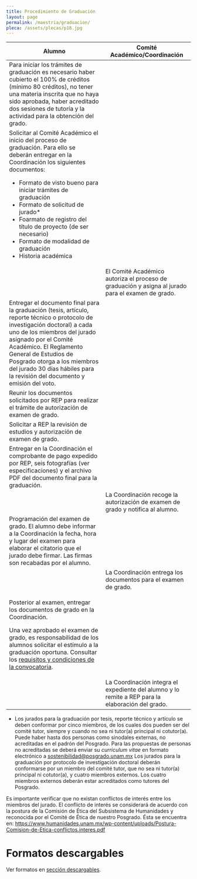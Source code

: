 ```yaml
---
title: Procedimiento de Graduación
layout: page
permalink: /maestria/graduacion/
pleca: /assets/plecas/p18.jpg
---
```



<table>
<thead>
<tr>
<th>
Alumno
</th>
<th>
Comité Académico/Coordinación
</th>
</tr>
</thead>
<tbody>
<tr>
<td>
Para iniciar los trámites de graduación es necesario haber
cubierto el 100% de créditos (mínimo 80 créditos), no tener una
materia inscrita que no haya sido aprobada, haber acreditado dos
sesiones de tutoría y la actividad para la obtención del grado.  </td>
<td>
&nbsp;
</td>
</tr>
<tr>
<td>
Solicitar al Comité Académico el inicio del proceso de
graduación. Para ello se deberán entregar en la Coordinación los
siguientes documentos:
<ul>
 <li>Formato de visto bueno para iniciar trámites de graduación</li>
 <li>Formato de solicitud de jurado*</li>
 <li>Foarmato de registro del título de proyecto (de ser necesario)</li>	
 <li>Formato de modalidad de graduación</li>
 <li>Historia académica</li>	
</ul>
</td>
<td>
&nbsp;
</td>
</tr>
<tr>
<td>
&nbsp;
</td>
<td>
El Comité Académico autoriza el proceso de graduación y asigna al
jurado para el examen de grado.
</td>
</tr>
<tr>
<td>
Entregar el documento final para la graduación (tesis, artículo,
reporte técnico o protocolo de investigación doctoral) a cada uno de
los miembros del jurado asignado por el Comité Académico. El
Reglamento General de Estudios de Posgrado otorga a los miembros del
jurado 30 días hábiles para la revisión del documento y emisión del
voto.
</td>
<td>
&nbsp;
</td>
</tr>
<tr>
<td>
Reunir los documentos solicitados por REP para realizar el trámite de
autorización de examen de grado.
</td>
<td>
&nbsp;
</td>
</tr>
<tr>
<td>
Solicitar a REP la revisión de estudios y autorización de examen de grado.
</td>
<td>
&nbsp;
</td>
</tr>
<tr>
<td>
Entregar en la Coordinación el comprobante de pago expedido por REP,
seis fotografías (ver especificaciones) y el archivo PDF del documento
final para la graduación.
</td>
<td>
&nbsp;
</td>
</tr>
<tr>
<td>
&nbsp;
</td>
<td>
La Coordinación recoge la autorización de examen de grado y notifica
al alumno.
</td>
</tr>
<tr>
<td>
Programación del examen de grado. El alumno debe informar a la
Coordinación la fecha, hora y lugar del examen para elaborar el
citatorio que el jurado debe firmar. Las firmas son recabadas por el
alumno.
</td>
<td>
&nbsp;
</td>
</tr>
<tr>
<td>
&nbsp;
</td>
<td>
La Coordinación entrega los documentos para el examen de grado.
</td>
</tr>
<tr>
<td>
<p>
Posterior al examen, entregar los documentos de grado en la
Coordinación.</p>
<p>
Una vez aprobado el examen de grado, es responsabilidad de los alumnos
solicitar el estímulo a la graduación oportuna.
Consultar los <a href="https://www.posgrado.unam.mx/alumnos/apoyo_alumnos/estimulo_GO.php">
	requisitos y condiciones de la convocatoria</a>.</p>

</td>
<td>
&nbsp;
</td>
</tr>
<tr>
<td>
&nbsp;
</td>
<td>
La Coordinación integra el expediente del alumno y lo remite a REP
para la elaboración del grado.
</td>
</tr>
</tbody>
</table>

* Los jurados para la graduación por tesis, reporte técnico y artículo se deben conformar por cinco miembros, de los cuales dos pueden ser del comité tutor, siempre y cuando no sea ni tutor(a) principal ni cotutor(a). Puede haber hasta dos personas como sinodales externas, no acreditadas en el padrón del Posgrado. Para las propuestas de personas no acreditadas se deberá enviar su *curriculum vitae* en formato electrónico a sostenibilidad@posgrado.unam.mx
Los jurados para la graduación por protocolo de investigación doctoral deberán conformarse por un miembro del comité tutor, que no sea ni tutor(a) principal ni cotutor(a), y cuatro miembros externos. Los cuatro miembros externos deberán estar acreditados como tutores del Posgrado.

Es importante verificar que no existan conflictos de interés entre los miembros del jurado. El conflicto de interés se considerará de acuerdo con la postura de la Comisión de Ética del Subsistema de Humanidades y reconocida por el Comité de Ética de nuestro Posgrado. Ésta se encuentra en: <https://www.humanidades.unam.mx/wp-content/uploads/Postura-Comision-de-Etica-conflictos.interes.pdf>



# Formatos descargables

 Ver formatos en [sección descargables](/maestria/descargables/).
